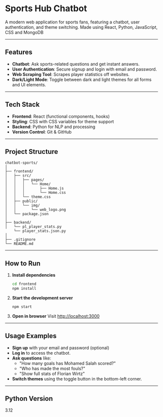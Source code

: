 # Sports Hub Chatbot

A modern web application for sports fans, featuring a chatbot, user authentication, and theme switching. Made using React, Python, JavaScript, CSS and MongoDB

---

## Features

- **Chatbot**: Ask sports-related questions and get instant answers.
- **User Authentication**: Secure signup and login with email and password.
- **Web Scraping Tool**: Scrapes player statistics off websites.
- **Dark/Light Mode**: Toggle between dark and light themes for all forms and UI elements.

---

## Tech Stack

- **Frontend**: React (functional components, hooks)
- **Styling**: CSS with CSS variables for theme support
- **Backend**: Python for NLP and processing
- **Version Control**: Git & GitHub

---

## Project Structure

```
chatbot-sports/
│
├── frontend/
│   ├── src/
│   │   ├── pages/
│   │   │   └── Home/
│   │   │       ├── Home.js
│   │   │       └── Home.css
│   │   └── theme.css
│   ├── public/
│   │   └── img/
│   │       └── web_logo.png
│   └── package.json
│
├── backend/
│   └── pl_player_stats.py
    └── player_stats.json.py
│
├── .gitignore
└── README.md
```

---

## How to Run

1. **Install dependencies**
   ```sh
   cd frontend
   npm install
   ```

2. **Start the development server**
   ```sh
   npm start
   ```

3. **Open in browser**
   Visit [http://localhost:3000](http://localhost:3000)

---

## Usage Examples

- **Sign up** with your email and password (optional)
- **Log in** to access the chatbot.
- **Ask questions** like:
  - "How many goals has Mohamed Salah scored?"
  - "Who has made the most fouls?"
  - "Show full stats of Florian Wirtz"
- **Switch themes** using the toggle button in the bottom-left corner.

---
## Python Version
3.12
